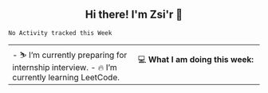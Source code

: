 <h2 align="center"> Hi there! I'm Zsi'r 👋 </h2>

<!--
**Zsi-r/Zsi-r** is a ✨ _special_ ✨ repository because its `README.md` (this file) appears on your GitHub profile.

Here are some ideas to get you started:

- 🔭 I’m currently working on ...
- 🌱 I’m currently learning ...
- 👯 I’m looking to collaborate on ...
- 🤔 I’m looking for help with ...
- 💬 Ask me about ...
- 📫 How to reach me: ...
- 😄 Pronouns: ...
- ⚡ Fun fact: ...
-->

<!--START_SECTION:waka-->
```text
No Activity tracked this Week
```
<!--END_SECTION:waka-->

<table>
    <tr>
        <td valign="center" width="50%">
          - ⛷️ I’m currently preparing for internship interview.
          - 🔥 I’m currently learning LeetCode.
        </td>
       <td valign="top" width="50%">
    
<!--START_SECTION:waka-->
💻 **What I am doing this week:** 

<!--END_SECTION:waka-->
</td></tr>
</table>
